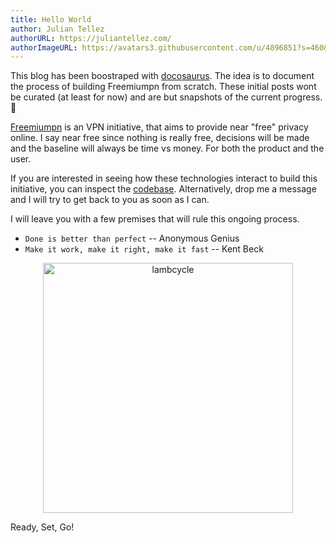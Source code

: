 ```yaml
---
title: Hello World
author: Julian Tellez
authorURL: https://juliantellez.com/
authorImageURL: https://avatars3.githubusercontent.com/u/4896851?s=460&u=dbdb682f65762bc117c0b6b330a6942798d80205&v=4
---
```


This blog has been boostraped with [docosaurus](https://docusaurus.io/docs/en/installation). The idea is to document the process of building Freemiumpn from scratch. These initial posts wont be curated (at least for now) and are but
snapshots of the current progress. 🚀

<!--truncate-->

[Freemiumpn](https://freemiumpn.com) is an VPN initiative, that aims to provide near "free" privacy online. I say near free since nothing is really free, decisions will be made and the baseline will always be time vs money. For both the product
and the user.

If you are interested in seeing how these technologies interact to build this
initiative, you can inspect the [codebase](http://github.com/freemiumvpn/).
Alternatively, drop me a message and I will try to get back to you as soon as I can.

I will leave you with a few premises that will rule this ongoing process.

- `Done is better than perfect` -- Anonymous Genius
- `Make it work, make it right, make it fast` -- Kent Beck

<p align="center">
  <img alt="lambcycle" src="https://media.giphy.com/media/q7wz7pp8ayqYQ0rT30/giphy.gif" width="400">
</p>


Ready, Set, Go!

